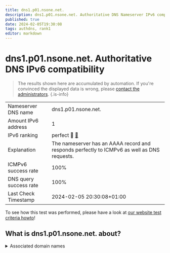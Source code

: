 ```yaml
---
title: dns1.p01.nsone.net.
description: dns1.p01.nsone.net. Authoritative DNS Nameserver IPv6 compatibility
published: true
date: 2024-02-05T19:30:08
tags: authdns, rank1
editor: markdown
---
```


# dns1.p01.nsone.net. Authoritative DNS IPv6 compatibility

> The results shown here are accumulated by automation. If you're convinced the displayed data is wrong, please [contact the administrators](/howto/chat). 
{.is-info}




|   |   |
| - | - |
| Nameserver DNS name | dns1.p01.nsone.net.
| Amount IPv6 address | 1
| IPv6 ranking | perfect :1st_place_medal: [🔗](/howto/ranking) |
| Explanation | The nameserver has an AAAA record and responds perfectly to ICMPv6 as well as DNS requests. |
| ICMPv6 success rate | 100%|
| DNS query success rate | 100% |
| Last Check Timestamp | 2024-02-05 20:30:08+01:00 |

To see how this test was performed, please have a look at [our website test criteria howto](/howto/testcriteria/authdns)!


## What is dns1.p01.nsone.net. about?






<details>
<summary>Associated domain names</summary>

www.auswaertiges-amt.de

www.bmz.de

www.bundesregierung.de

www.bundestag.de

www.intuit.com

</details>
